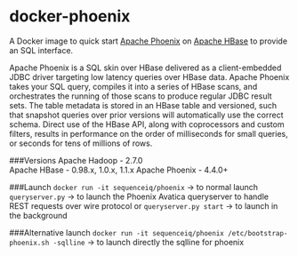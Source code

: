 docker-phoenix
==============

A Docker image to quick start [Apache Phoenix](http://phoenix.apache.org/) on [Apache HBase](https://hbase.apache.org/)
to provide an SQL interface.

Apache Phoenix is a SQL skin over HBase delivered as a client-embedded JDBC driver targeting low latency queries over HBase data. Apache Phoenix takes your SQL query, compiles it into a series of HBase scans, and orchestrates the running of those scans to produce regular JDBC result sets. The table metadata is stored in an HBase table and versioned, such that snapshot queries over prior versions will automatically use the correct schema. Direct use of the HBase API, along with coprocessors and custom filters, results in performance on the order of milliseconds for small queries, or seconds for tens of millions of rows.

###Versions
Apache Hadoop - 2.7.0  
Apache HBase - 0.98.x, 1.0.x, 1.1.x
Apache Phoenix - 4.4.0+

###Launch
`docker run -it sequenceiq/phoenix` -> to normal launch
`queryserver.py` -> to launch the Phoenix Avatica queryserver to handle REST requests over wire protocol
or `queryserver.py start` -> to launch in the background

###Alternative launch
`docker run -it sequenceiq/phoenix /etc/bootstrap-phoenix.sh -sqlline` -> to launch directly the sqlline for phoenix
